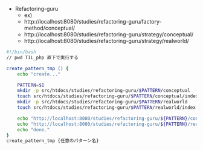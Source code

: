 - Refactoring-guru
    - ex) 
    - http://localhost:8080/studies/refactoring-guru/factory-method/conceptual/
    - http://localhost:8080/studies/refactoring-guru/strategy/conceptual/
    - http://localhost:8080/studies/refactoring-guru/strategy/realworld/


```bash
#!/bin/bash
// pwd TIL_php 直下で実行する

create_pattern_tmp () {
    echo "create..."

    PATTERN=$1
    mkdir -p src/htdocs/studies/refactoring-guru/$PATTERN/conceptual
    touch src/htdocs/studies/refactoring-guru/$PATTERN/conceptual/index.php
    mkdir -p src/htdocs/studies/refactoring-guru/$PATTERN/realworld
    touch src/htdocs/studies/refactoring-guru/$PATTERN/realworld/index.php

    echo "http://localhost:8080/studies/refactoring-guru/${PATTERN}/conceptual/\n"
    echo "http://localhost:8080/studies/refactoring-guru/${PATTERN}/realworld/\n"
    echo "done."
}
create_pattern_tmp {任意のパターン名}
```
